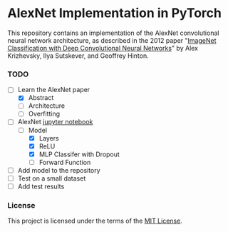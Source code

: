 # AlexNet Implementation in PyTorch

This repository contains an implementation of the AlexNet convolutional neural network architecture, as described in the 2012 paper "[ImageNet Classification with Deep Convolutional Neural Networks](https://papers.nips.cc/paper/4824-imagenet-classification-with-deep-convolutional-neural-networks)" by Alex Krizhevsky, Ilya Sutskever, and Geoffrey Hinton.

### TODO

- [ ] Learn the AlexNet paper
    - [x] Abstract
    - [ ] Architecture
    - [ ] Overfitting
- [ ] AlexNet [jupyter notebook](/notebook/alexnet.ipynb)
    - [ ] Model
        - [x] Layers
        - [x] ReLU
        - [x] MLP Classifer with Dropout
        - [ ] Forward Function
- [ ] Add model to the repository
- [ ] Test on a small dataset
- [ ] Add test results

### License

This project is licensed under the terms of the [MIT License](LICENSE).